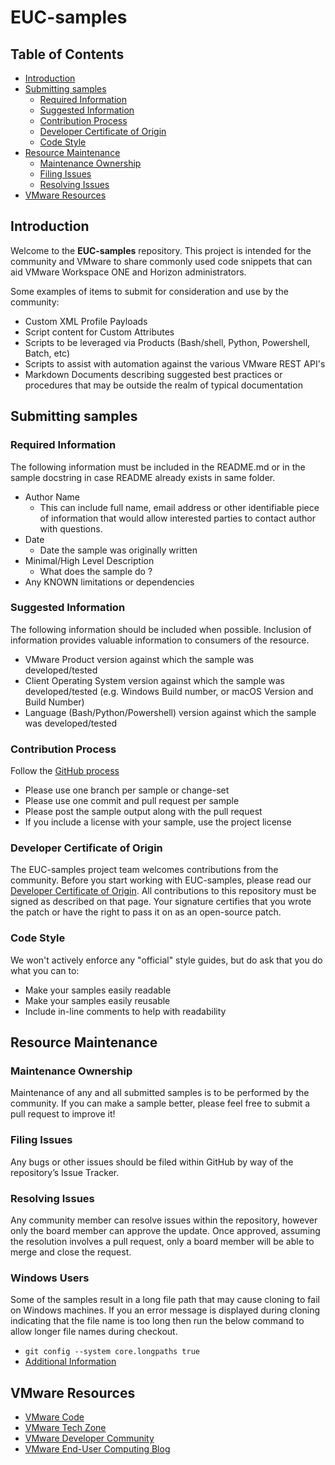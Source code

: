 # EUC-samples

## Table of Contents
- [Introduction](#introduction)
- [Submitting samples](#submitting-samples)
  - [Required Information](#required-information)
  - [Suggested Information](#suggested-information)
  - [Contribution Process](#contribution-process)
  - [Developer Certificate of Origin](#developer-certificate-of-origin)
  - [Code Style](#code-style)
- [Resource Maintenance](#resource-maintenance)
  - [Maintenance Ownership](#maintenance-ownership)
  - [Filing Issues](#filing-issues)
  - [Resolving Issues](#resolving-issues)
- [VMware Resources](#vmware-resources)


## Introduction
Welcome to the **EUC-samples** repository.  This project is intended for the community and VMware to share commonly used code snippets that can aid VMware Workspace ONE and Horizon administrators. 

Some examples of items to submit for consideration and use by the community:
* Custom XML Profile Payloads
* Script content for Custom Attributes
* Scripts to be leveraged via Products  (Bash/shell, Python, Powershell, Batch, etc)
* Scripts to assist with automation against the various VMware REST API's
* Markdown Documents describing suggested best practices or procedures that may be outside the realm of typical documentation


## Submitting samples

### Required Information
The following information must be included in the README.md or in the sample docstring in case README already exists in same folder.
* Author Name
  * This can include full name, email address or other identifiable piece of information that would allow interested parties to contact author with questions.
* Date
  * Date the sample was originally written
* Minimal/High Level Description
  * What does the sample do ?
* Any KNOWN limitations or dependencies

### Suggested Information
The following information should be included when possible. Inclusion of information provides valuable information to consumers of the resource.
* VMware Product version against which the sample was developed/tested
* Client Operating System version against which the sample was developed/tested (e.g. Windows Build number, or macOS Version and Build Number)
* Language (Bash/Python/Powershell) version against which the sample was developed/tested

### Contribution Process

Follow the [GitHub process](https://help.github.com/articles/fork-a-repo)
* Please use one branch per sample or change-set
* Please use one commit and pull request per sample
* Please post the sample output along with the pull request
* If you include a license with your sample, use the project license

### Developer Certificate of Origin
The EUC-samples project team welcomes contributions from the community. Before you start working with EUC-samples, please read our [Developer Certificate of Origin](https://cla.vmware.com/dco). All contributions to this repository must be signed as described on that page. Your signature certifies that you wrote the patch or have the right to pass it on as an open-source patch.

### Code Style

We won't actively enforce any "official" style guides, but do ask that you do what you can to:
* Make your samples easily readable
* Make your samples easily reusable
* Include in-line comments to help with readability

## Resource Maintenance

### Maintenance Ownership
Maintenance of any and all submitted samples is to be performed by the community.  If you can make a sample better, please feel free to submit a pull request to improve it!

### Filing Issues
Any bugs or other issues should be filed within GitHub by way of the repository’s Issue Tracker.

### Resolving Issues
Any community member can resolve issues within the repository, however only the board member can approve the update. Once approved, assuming the resolution involves a pull request, only a board member will be able to merge and close the request.

### Windows Users
Some of the samples result in a long file path that may cause cloning to fail on Windows machines. If you an error message is displayed during cloning indicating that the file name is too long then run the below command to allow longer file names during checkout.
* ```git config --system core.longpaths true```
* [Additional Information](https://confluence.atlassian.com/bamkb/git-checkouts-fail-on-windows-with-filename-too-long-error-unable-to-create-file-errors-867363792.html)


## VMware Resources
* [VMware Code](https://code.vmware.com/home)
* [VMware Tech Zone](https://techzone.vmware.com)
* [VMware Developer Community](https://communities.vmware.com/community/vmtn/developer)
* [VMware End-User Computing Blog](https://blogs.vmware.com/euc)

